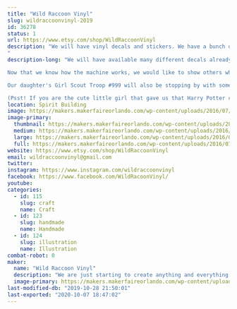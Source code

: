 ```yaml
---
title: "Wild Raccoon Vinyl"
slug: wildraccoonvinyl-2019
id: 36278
status: 1
url: https://www.etsy.com/shop/WildRaccoonVinyl
description: "We will have vinyl decals and stickers. We have a bunch of ready made decals AND we are of course bringing our Klic N Kut so you can pick a design and watch how a decal is cut. We love a challenge so custom designs are very welcome! 
"
description-long: "We will have available many different decals already made. We have 24 different colors. Originally we started with anything that we are fans of; from Pokemon to Quotes and Monograms. We figured the best way to get to know our new Klic N Kut machine is to cut everything. 

Now that we know how the machine works, we would like to show others what it can do. We will be providing the opportunity to request custom decals. We would be happy to explain how the machine cuts and show you how to create a design.

Our daughter's Girl Scout Troop #999 will also be stopping by with some awesome crafts to fund raise for the troop. 

(Psst! If you are the cute little girl that gave us that Harry Potter crest challenge, we have not forgotten about you, but the craziness of last year, your address got lost. Hope to see you this year!)"
location: Spirit Building
image: https://makers.makerfaireorlando.com/wp-content/uploads/2016/07/download.png
image-primary:
  thumbnail: https://makers.makerfaireorlando.com/wp-content/uploads/2016/07/download-150x150.png
  medium: https://makers.makerfaireorlando.com/wp-content/uploads/2016/07/download-300x300.png
  large: https://makers.makerfaireorlando.com/wp-content/uploads/2016/07/download.png
  full: https://makers.makerfaireorlando.com/wp-content/uploads/2016/07/download.png
website: https://www.etsy.com/shop/WildRaccoonVinyl
email: wildraccoonvinyl@gmail.com
twitter: 
instagram: https://www.instagram.com/wildraccoonvinyl
facebook: https://www.facebook.com/WildRacoonVinyl/
youtube: 
categories:
  - id: 115
    slug: craft
    name: Craft
  - id: 123
    slug: handmade
    name: Handmade
  - id: 124
    slug: illustration
    name: Illustration
combat-robot: 0
maker:
  name: "Wild Raccoon Vinyl"
  description: "We are just starting to create anything and everything we can get our hands on. We will have mostly vinyl decals and stickers. "
  image-primary: https://makers.makerfaireorlando.com/wp-content/uploads/2016/10/avatar.jpg
last-modified-db: "2019-10-28 21:50:01"
last-exported: "2020-10-07 18:47:02"
---
```

